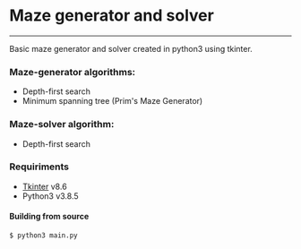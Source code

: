 # Maze generator and solver
---
Basic maze generator and solver created in python3 using tkinter.
### Maze-generator algorithms:
  - Depth-first search
  - Minimum spanning tree (Prim's Maze Generator)

### Maze-solver algorithm:
  - Depth-first search

### Requiriments

- [Tkinter](https://docs.python.org/3/library/tkinter.html) v8.6
- Python3 v3.8.5

#### Building from source
```sh
$ python3 main.py
```
